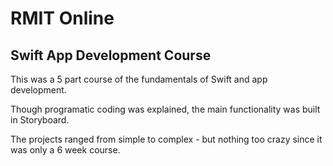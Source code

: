 # RMIT Online

## Swift App Development Course

This was a 5 part course of the fundamentals of Swift and app development.

Though programatic coding was explained, the main functionality was built in Storyboard.

The projects ranged from simple to complex - but nothing too crazy since it was only a 6 week course.

